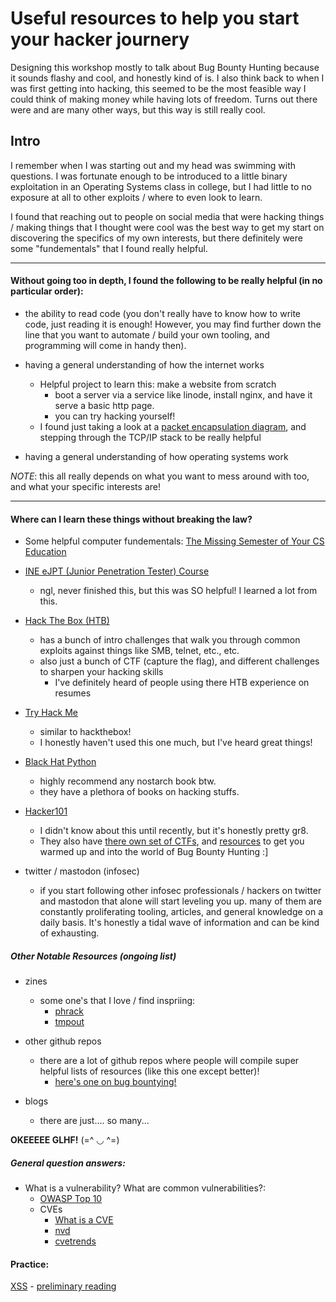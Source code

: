 # Useful resources to help you start your hacker journery
Designing this workshop mostly to talk about Bug Bounty Hunting because it sounds flashy and cool,
and honestly kind of is. I also think back to when I was first getting into hacking, this seemed to 
be the most feasible way I could think of making money while having lots of freedom. Turns out there
were and are many other ways, but this way is still really cool.


## Intro
I remember when I was starting out and my head was swimming with questions.
I was fortunate enough to be introduced to a little binary exploitation in
an Operating Systems class in college, but I had little to no exposure at all
to other exploits / where to even look to learn. 

I found that reaching out to people on social media that were hacking things /
making things that I thought were cool was the best way to get my start on discovering
the specifics of my own interests, but there definitely were some "fundementals"
that I found really helpful.

---

#### Without going too in depth, I found the following to be really helpful (in no particular order):
- the ability to read code (you don't really have to know how to write code, just reading it is enough! However, 
you may find further down the line that you want to automate / build your own tooling, and programming will come in handy then).

- having a general understanding of how the internet works
	- Helpful project to learn this: make a website from scratch
		- boot a server via a service like linode, install nginx, and have it serve a basic http page. 
		- you can try hacking yourself!
	- I found just taking a look at a [packet encapsulation diagram](https://docs.oracle.com/cd/E19455-01/806-0916/ipov-32/index.html), and stepping through the TCP/IP stack to be really helpful

- having a general understanding of how operating systems work

*NOTE*: this all really depends on what you want to mess around with too, and what your specific interests are!

--- 

#### Where can I learn these things without breaking the law?
* Some helpful computer fundementals: [The Missing Semester of Your CS Education](https://missing.csail.mit.edu/)

* [INE eJPT (Junior Penetration Tester) Course](https://my.ine.com/CyberSecurity/learning-paths/61f88d91-79ff-4d8f-af68-873883dbbd8c/penetration-testing-student)
	- ngl, never finished this, but this was SO helpful! I learned a lot from this.

* [Hack The Box (HTB)](https://app.hackthebox.com/starting-point)
	- has a bunch of intro challenges that walk you through common exploits against things like SMB, telnet, etc., etc.
	- also just a bunch of CTF (capture the flag), and different challenges to sharpen your hacking skills
		- I've definitely heard of people using there HTB experience on resumes

* [Try Hack Me](https://tryhackme.com/) 
	- similar to hackthebox! 
	- I honestly haven't used this one much, but I've heard great things!

* [Black Hat Python](https://nostarch.com/black-hat-python2E)
	- highly recommend any nostarch book btw.
	- they have a plethora of books on hacking stuffs.

* [Hacker101](https://www.hacker101.com/)
	- I didn't know about this until recently, but it's honestly pretty gr8.
	- They also have [there own set of CTFs](https://ctf.hacker101.com/), and [resources](https://www.hacker101.com/resources) to get you warmed up and into the world of Bug Bounty Hunting :]

* twitter / mastodon (infosec)
	- if you start following other infosec professionals / hackers on twitter and mastodon
	that alone will start leveling you up. many of them are constantly proliferating tooling,
	articles, and general knowledge on a daily basis. It's honestly a tidal wave of information
	and can be kind of exhausting.

##### Other Notable Resources (ongoing list)
* zines
	- some one's that I love / find inspriing:
		- [phrack](http://phrack.org/)
		- [tmpout](https://tmpout.sh/)

* other github repos
	- there are a lot of github repos where people will compile super helpful lists of resources (like this one except better)!
		- [here's one on bug bountying!](https://github.com/nahamsec/Resources-for-Beginner-Bug-Bounty-Hunters)


* blogs
	- there are just.... so many...

**OKEEEEE GLHF!** (=^ ◡ ^=)

##### General question answers:
* What is a vulnerability? What are common vulnerabilities?:
	- [OWASP Top 10](https://owasp.org/www-project-top-ten/)
	- CVEs
		- [What is a CVE](https://cve.mitre.org/docs/cve-intro-handout.pdf)
		- [nvd](https://nvd.nist.gov/)
		- [cvetrends](https://cvetrends.com/)

#### Practice:
[XSS](https://xss.challenge.training.hacq.me/)
	- [preliminary reading](https://owasp.org/www-community/attacks/xss/)
